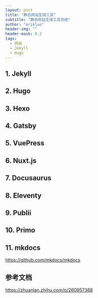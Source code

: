 ```yaml
---
layout: post
title: "静态网站生成工具"
subtitle: "静态网站生成工具总结"
author: "erikluo"
header-img: ""
header-mask: 0.2
tags:
  - 网站 
  - Jekyll 
  - Hugo
---
```


## 1. Jekyll

## 2. Hugo

## 3. Hexo

## 4. Gatsby

## 5. VuePress

## 6. Nuxt.js

## 7. Docusaurus

## 8. Eleventy

## 9. Publii

## 10. Primo

## 11. mkdocs

https://github.com/mkdocs/mkdocs 






## 参考文档 

https://zhuanlan.zhihu.com/p/260957368